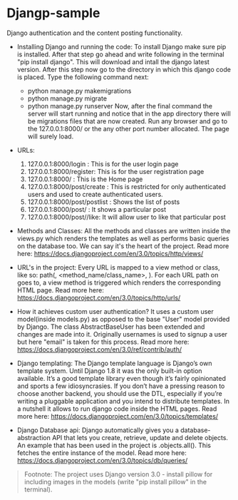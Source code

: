 # Djangp-sample
Django authentication and the content posting functionality.

* Installing Django and running the code: To install Django make sure pip is installed. After that step go ahead and write following in the terminal "pip install django". 
This will download and intall the django latest version. After this step now go to the directory in which this django code is placed. Type the following command next: 
  - python manage.py makemigrations 
  - python manage.py migrate 
  - python manage.py runserver Now, after the final command the server will start running and notice that in the app directory there will be migrations files that are now created. Run any browser and go to the 127.0.0.1:8000/ or the any other port number allocated. The page will surely load.

* URLs: 
  1. 127.0.0.1:8000/login : This is for the user login page 
  2. 127.0.0.1:8000/register: This is for the user registration page
  3. 127.0.0.1:8000/ : This is the Home page
  4. 127.0.0.1:8000/post/create : This is restricted for only authenticated users and used to create authenticated users.
  5. 127.0.0.1:8000/post/postlist : Shows the list of posts
  6. 127.0.0.1:8000/post/<slug> : It shows a particular post
  7. 127.0.0.1:8000/post/<slug>/like: It will allow user to like that particular post

* Methods and Classes: All the methods and classes are written inside the views.py which renders the templates as well as performs basic queries on the database too. We can say it's the heart of the project. Read more here: https://docs.djangoproject.com/en/3.0/topics/http/views/

* URL's in the project: Every URL is mapped to a view method or class, like so: path(, <method_name/class_name>, ). For each URL path on goes to, a view method is triggered which renders the corresponding HTML page. Read more here: https://docs.djangoproject.com/en/3.0/topics/http/urls/

* How it achieves custom user authentication? It uses a custom user model(inside models.py) as opposed to the base "User" model provided by Django. The class AbstractBaseUser has been extended and changes are made into it. Originally usernames is used to signup a user but here "email" is taken for this process. Read more here: https://docs.djangoproject.com/en/3.0/ref/contrib/auth/

* Django templating: The Django template language is Django’s own template system. Until Django 1.8 it was the only built-in option available. It’s a good template library even though it’s fairly opinionated and sports a few idiosyncrasies. If you don’t have a pressing reason to choose another backend, you should use the DTL, especially if you’re writing a pluggable application and you intend to distribute templates. In a nutshell it allows to run django code inside the HTML pages. Read more here: https://docs.djangoproject.com/en/3.0/topics/templates/

* Django Database api: Django automatically gives you a database-abstraction API that lets you create, retrieve, update and delete objects. An example that has been used in the project is .objects.all(). This fetches the entire instance of the model. Read more here: https://docs.djangoproject.com/en/3.0/topics/db/queries/

> Footnote: The project uses Django version 3.0 - install pillow for including images in the models (write "pip install pillow" in the terminal).
